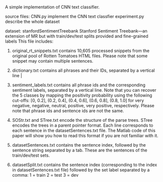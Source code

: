 A simple implementation of CNN text classifier.

source files:
CNN.py implement the CNN text classfier
experiment.py describe the whole dataset

dataset:
stanfordSentimentTreebank
Stanford Sentiment Treebank—an extension of MR but with train/dev/test splits provided and fine-grained labels
This file includes:
1. original_rt_snippets.txt contains 10,605 processed snippets from the original pool of Rotten Tomatoes HTML files. Please note that some snippet may contain multiple sentences.

2. dictionary.txt contains all phrases and their IDs, separated by a vertical line |

3. sentiment_labels.txt contains all phrase ids and the corresponding sentiment labels, separated by a vertical line.
Note that you can recover the 5 classes by mapping the positivity probability using the following cut-offs:
[0, 0.2], (0.2, 0.4], (0.4, 0.6], (0.6, 0.8], (0.8, 1.0]
for very negative, negative, neutral, positive, very positive, respectively.
Please note that phrase ids and sentence ids are not the same.

4. SOStr.txt and STree.txt encode the structure of the parse trees. 
STree encodes the trees in a parent pointer format. Each line corresponds to each sentence in the datasetSentences.txt file. The Matlab code of this paper will show you how to read this format if you are not familiar with it.

5. datasetSentences.txt contains the sentence index, followed by the sentence string separated by a tab. These are the sentences of the train/dev/test sets.

6. datasetSplit.txt contains the sentence index (corresponding to the index in datasetSentences.txt file) followed by the set label separated by a comma:
	1 = train
	2 = test
	3 = dev
